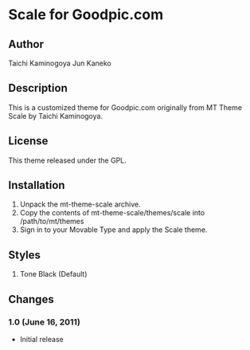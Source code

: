 # Scale for Goodpic.com

## Author

Taichi Kaminogoya
Jun Kaneko

## Description

This is a customized theme for Goodpic.com originally from MT Theme Scale by Taichi Kaminogoya.

## License

This theme released under the GPL.

## Installation

1. Unpack the mt-theme-scale archive.
2. Copy the contents of mt-theme-scale/themes/scale into /path/to/mt/themes
3. Sign in to your Movable Type and apply the Scale theme.

## Styles

1. Tone Black (Default)

## Changes

### 1.0 (June 16, 2011)

* Initial release
